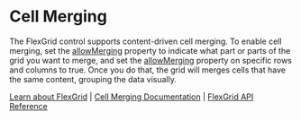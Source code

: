Cell Merging
============

The FlexGrid control supports content-driven cell merging. To enable cell merging, set the [allowMerging](https://www.grapecity.com/wijmo/api/classes/wijmo_grid.flexgrid.html#allowmerging) property to indicate what part or parts of the grid you want to merge, and set the [allowMerging](https://www.grapecity.com/wijmo/api/classes/wijmo_grid.flexgrid.html#allowmerging) property on specific rows and columns to true. Once you do that, the grid will merges cells that have the same content, grouping the data visually.

[Learn about FlexGrid](https://www.grapecity.com/wijmo/flexgrid-javascript-data-grid) | [Cell Merging Documentation](https://www.grapecity.com/wijmo/docs/Topics/Grid/Merging/Cell-Merging) | [FlexGrid API Reference](https://www.grapecity.com/wijmo/api/classes/wijmo_grid.flexgrid.html)